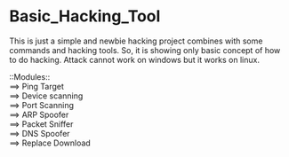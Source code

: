 # Basic_Hacking_Tool
This is just a simple and newbie hacking project combines with some commands and hacking tools. So, it is showing only basic concept of how to do hacking. Attack cannot work on windows but it works on linux. 

::Modules::<br>
==> Ping Target <br>
==> Device scanning <br>
==> Port Scanning <br>
==> ARP Spoofer <br>
==> Packet Sniffer <br>
==> DNS Spoofer <br>
==> Replace Download
